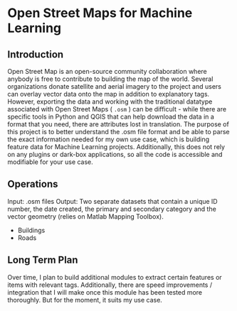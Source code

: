 # Open Street Maps for Machine Learning 

## Introduction
Open Street Map is an open-source community collaboration where anybody is free to contribute to building the map of the world. Several organizations donate satellite and aerial imagery to the project and users can overlay vector data onto the map in addition to explanatory tags. However, exporting the data and working with the traditional datatype associated with Open Street Maps ( `.osm` ) can be difficult - while there are specific tools in Python and QGIS that can help download the data in a format that you need, there are attributes lost in translation. 
The purpose of this project is to better understand the .osm file format and be able to parse the exact information needed for my own use case, which is building feature data for Machine Learning projects. Additionally, this does not rely on any plugins or dark-box applications, so all the code is accessible and modifiable for your use case.

## Operations
Input: .osm files 
Output: Two separate datasets that contain a unique ID number, the date created, the primary and secondary category and the vector geometry (relies on Matlab Mapping Toolbox).
* Buildings 
* Roads

## Long Term Plan
Over time, I plan to build additional modules to extract certain features or items with relevant tags. Additionally, there are speed improvements / integration that I will make once this module has been tested more thoroughly. But for the moment, it suits my use case.